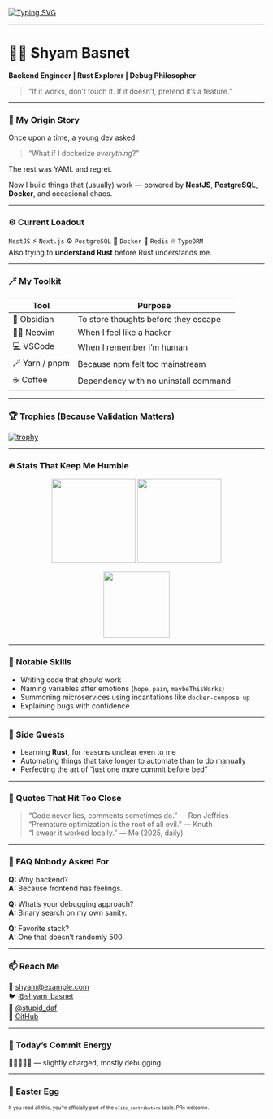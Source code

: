 <!-- 🤫 Spoiler: There’s actual code behind this chaos. -->

[![Typing SVG](https://readme-typing-svg.herokuapp.com?font=Fira+Code&size=24&pause=1000&color=00F7FF&center=true&vCenter=true&width=600&lines=Hey+there!+I'm+Shyam+Basnet+👋;Backend+Engineer+%7C+Rust+Explorer+%7C+Bug+Whisperer;Making+Servers+Behave+Since+Forever;Sometimes+They+Even+Listen)](https://git.io/typing-svg)

---

# 🧙‍♂️ Shyam Basnet  
**Backend Engineer | Rust Explorer | Debug Philosopher**

> “If it works, don’t touch it. If it doesn’t, pretend it’s a feature.”

---

### 🧠 My Origin Story
Once upon a time, a young dev asked:
> “What if I dockerize *everything*?”

The rest was YAML and regret.

Now I build things that (usually) work — powered by **NestJS**, **PostgreSQL**, **Docker**, and occasional chaos.

---

### ⚙️ Current Loadout
`NestJS` ⚡ `Next.js` ⚙️ `PostgreSQL` 🧩 `Docker` 🧠 `Redis` 🔥 `TypeORM`  
Also trying to **understand Rust** before Rust understands me.

---

### 🪄 My Toolkit
| Tool | Purpose |
|------|----------|
| 🧠 Obsidian | To store thoughts before they escape |
| 🧑‍🚀 Neovim | When I feel like a hacker |
| 💻 VSCode | When I remember I’m human |
| 🪄 Yarn / pnpm | Because npm felt too mainstream |
| ☕ Coffee | Dependency with no uninstall command |

---

### 🏆 Trophies (Because Validation Matters)
[![trophy](https://github-profile-trophy.vercel.app/?username=Shyam576&theme=tokyonight&no-frame=true&margin-w=10)](https://github.com/ryo-ma/github-profile-trophy)

---

### 🔥 Stats That Keep Me Humble
<p align="center">
  <img src="https://github-readme-stats.vercel.app/api?username=Shyam576&show_icons=true&theme=tokyonight" height="165">
  <img src="https://github-readme-streak-stats.herokuapp.com/?user=Shyam576&theme=tokyonight" height="165">
</p>

<p align="center">
  <img src="https://github-readme-stats.vercel.app/api/top-langs/?username=Shyam576&layout=compact&theme=tokyonight" height="130">
</p>

---

### 🐛 Notable Skills
- Writing code that *should* work  
- Naming variables after emotions (`hope`, `pain`, `maybeThisWorks`)  
- Summoning microservices using incantations like `docker-compose up`  
- Explaining bugs with confidence  

---

### 🧩 Side Quests
- Learning **Rust**, for reasons unclear even to me  
- Automating things that take longer to automate than to do manually  
- Perfecting the art of “just one more commit before bed”  

---

### 💬 Quotes That Hit Too Close
> “Code never lies, comments sometimes do.” — Ron Jeffries  
> “Premature optimization is the root of all evil.” — Knuth  
> “I swear it worked locally.” — Me (2025, daily)

---

### 🤔 FAQ Nobody Asked For
**Q:** Why backend?  
**A:** Because frontend has feelings.  

**Q:** What’s your debugging approach?  
**A:** Binary search on my own sanity.  

**Q:** Favorite stack?  
**A:** One that doesn’t randomly 500.  

---

### 📫 Reach Me
📧 [shyam@example.com](mailto:shyam@example.com)  
🐦 [@shyam_basnet](https://twitter.com/shyam_basnet)  
📸 [@stupid_daf](https://instagram.com/stupid_daf)  
🐙 [GitHub](https://github.com/shyambasnet)

---

### 🪫 Today’s Commit Energy
🔋🔋🔋🪫🪫 — slightly charged, mostly debugging.

---

### 🧠 Easter Egg
<sub><sup>If you read all this, you’re officially part of the `elite_contributors` table. PRs welcome.</sup></sub>
